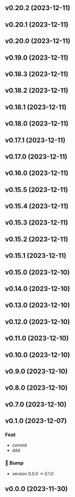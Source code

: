 ## v0.20.2 (2023-12-11)

## v0.20.1 (2023-12-11)

## v0.20.0 (2023-12-11)

## v0.19.0 (2023-12-11)

## v0.18.3 (2023-12-11)

## v0.18.2 (2023-12-11)

## v0.18.1 (2023-12-11)

## v0.18.0 (2023-12-11)

## v0.17.1 (2023-12-11)

## v0.17.0 (2023-12-11)

## v0.16.0 (2023-12-11)

## v0.15.5 (2023-12-11)

## v0.15.4 (2023-12-11)

## v0.15.3 (2023-12-11)

## v0.15.2 (2023-12-11)

## v0.15.1 (2023-12-11)

## v0.15.0 (2023-12-10)

## v0.14.0 (2023-12-10)

## v0.13.0 (2023-12-10)

## v0.12.0 (2023-12-10)

## v0.11.0 (2023-12-10)

## v0.10.0 (2023-12-10)

## v0.9.0 (2023-12-10)

## v0.8.0 (2023-12-10)

## v0.7.0 (2023-12-10)

## v0.1.0 (2023-12-07)

### Feat

- commit
- ddd

### 🔼 Bump

- version 0.0.0 → 0.1.0

## v0.0.0 (2023-11-30)
